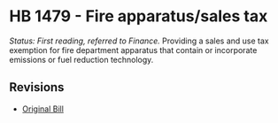 # HB 1479 - Fire apparatus/sales tax
*Status: First reading, referred to Finance.*
Providing a sales and use tax exemption for fire department apparatus that contain or incorporate emissions or fuel reduction technology.

## Revisions
* [Original Bill](1/)